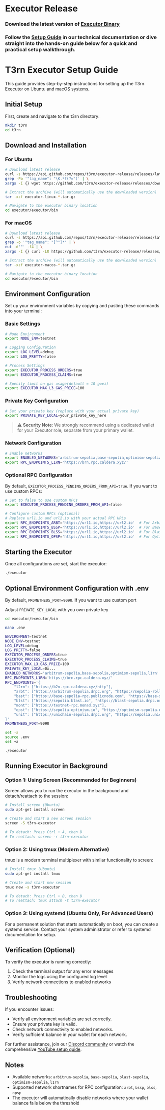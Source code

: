 # Executor Release

### Download the latest version of [Executor Binary](https://github.com/t3rn/executor-release/releases/)

### Follow the [Setup Guide](https://docs.t3rn.io/executor/become-an-executor/binary-setup) in our technical documentation or dive straight into the hands-on guide below for a quick and practical setup walkthrough.


# T3rn Executor Setup Guide

This guide provides step-by-step instructions for setting up the T3rn Executor on Ubuntu and macOS systems.

## Initial Setup

First, create and navigate to the t3rn directory:

```bash
mkdir t3rn
cd t3rn
```

## Download and Installation

### For Ubuntu
```bash
# Download latest release
curl -s https://api.github.com/repos/t3rn/executor-release/releases/latest | \
grep -Po '"tag_name": "\K.*?(?=")' | \
xargs -I {} wget https://github.com/t3rn/executor-release/releases/download/{}/executor-linux-{}.tar.gz

# Extract the archive (will automatically use the downloaded version)
tar -xzf executor-linux-*.tar.gz

# Navigate to the executor binary location
cd executor/executor/bin
```

### For macOS
```bash
# Download latest release
curl -s https://api.github.com/repos/t3rn/executor-release/releases/latest | \
grep -o '"tag_name": "[^"]*' | \
cut -d'"' -f4 | \
xargs -I {} curl -LO https://github.com/t3rn/executor-release/releases/download/{}/executor-macos-{}.tar.gz

# Extract the archive (will automatically use the downloaded version)
tar -xzf executor-macos-*.tar.gz

# Navigate to the executor binary location
cd executor/executor/bin
```

## Environment Configuration

Set up your environment variables by copying and pasting these commands into your terminal:

### Basic Settings
```bash
# Node Environment
export NODE_ENV=testnet

# Logging Configuration
export LOG_LEVEL=debug
export LOG_PRETTY=false

# Process Settings
export EXECUTOR_PROCESS_ORDERS=true
export EXECUTOR_PROCESS_CLAIMS=true

# Specify limit on gas usage(default = 10 gwei)
export EXECUTOR_MAX_L3_GAS_PRICE=100
```

### Private Key Configuration
```bash
# Set your private key (replace with your actual private key)
export PRIVATE_KEY_LOCAL=your_private_key_here
```

> ⚠️ **Security Note**: We strongly recommend using a dedicated wallet for your Executor role, separate from your primary wallet.

### Network Configuration
```bash
# Enable networks
export ENABLED_NETWORKS='arbitrum-sepolia,base-sepolia,optimism-sepolia,l1rn'
export RPC_ENDPOINTS_L1RN='https://brn.rpc.caldera.xyz/'
```


### Optional RPC Configuration
By default, `EXECUTOR_PROCESS_PENDING_ORDERS_FROM_API=true`. If you want to use custom RPCs:

```bash
# Set to false to use custom RPCs
export EXECUTOR_PROCESS_PENDING_ORDERS_FROM_API=false

# Configure custom RPCs (optional)
# Replace url1.io and url2.io with your actual RPC URLs
export RPC_ENDPOINTS_ARBT='https://url1.io,https://url2.io'  # For Arbitrum Sepolia
export RPC_ENDPOINTS_BSSP='https://url1.io,https://url2.io'  # For Base Sepolia
export RPC_ENDPOINTS_BLSS='https://url1.io,https://url2.io'  # For Blast Sepolia
export RPC_ENDPOINTS_OPSP='https://url1.io,https://url2.io'  # For Optimism Sepolia
```

## Starting the Executor

Once all configurations are set, start the executor:

```bash
./executor
```

## Optional Environment Configuration with .env
By default, `PROMETHEUS_PORT=9090`. If you want to use custom port

Adjust `PRIVATE_KEY_LOCAL` with you own private key

```bash
cd executor/executor/bin
```

```bash
nano .env
```

```bash
ENVIRONMENT=testnet
NODE_ENV=testnet
LOG_LEVEL=debug
LOG_PRETTY=false
EXECUTOR_PROCESS_ORDERS=true
EXECUTOR_PROCESS_CLAIMS=true
EXECUTOR_MAX_L3_GAS_PRICE=100
PRIVATE_KEY_LOCAL=0x...
ENABLED_NETWORKS='arbitrum-sepolia,base-sepolia,optimism-sepolia,l1rn'
RPC_ENDPOINTS_L1RN='https://brn.rpc.caldera.xyz/'
RPC_ENDPOINTS='{
    "l2rn": ["https://b2n.rpc.caldera.xyz/http"],
    "arbt": ["https://arbitrum-sepolia.drpc.org", "https://sepolia-rollup.arbitrum.io/rpc"],
    "bast": ["https://base-sepolia-rpc.publicnode.com", "https://base-sepolia.drpc.org"],
    "blst": ["https://sepolia.blast.io", "https://blast-sepolia.drpc.org"],
    "mont": ["https://testnet-rpc.monad.xyz"],
    "opst": ["https://sepolia.optimism.io", "https://optimism-sepolia.drpc.org"],
    "unit": ["https://unichain-sepolia.drpc.org", "https://sepolia.unichain.org"]
}'
PROMETHEUS_PORT=9090
```

```bash
set -a
source .env
set +a
```

```bash
./executor
```

## Running Executor in Background

### Option 1: Using Screen (Recommended for Beginners)
Screen allows you to run the executor in the background and detach/reattach to the session:

```bash
# Install screen (Ubuntu)
sudo apt-get install screen

# Create and start a new screen session
screen -S t3rn-executor

# To detach: Press Ctrl + A, then D
# To reattach: screen -r t3rn-executor
```

### Option 2: Using tmux (Modern Alternative)
tmux is a modern terminal multiplexer with similar functionality to screen:

```bash
# Install tmux (Ubuntu)
sudo apt-get install tmux

# Create and start new session
tmux new -s t3rn-executor

# To detach: Press Ctrl + B, then D
# To reattach: tmux attach -t t3rn-executor
```

### Option 3: Using systemd (Ubuntu Only, For Advanced Users)
For a permanent solution that starts automatically on boot, you can create a systemd service. Contact your system administrator or refer to systemd documentation for setup.


## Verification (Optional)

To verify the executor is running correctly:
1. Check the terminal output for any error messages
2. Monitor the logs using the configured log level
3. Verify network connections to enabled networks

## Troubleshooting

If you encounter issues:  
- Verify all environment variables are set correctly.  
- Ensure your private key is valid.  
- Check network connectivity to enabled networks.  
- Verify sufficient balance in your wallet for each network.  

For further assistance, join our [Discord community](https://discord.com/invite/S5kHFQTtp6) or watch the comprehensive [YouTube setup guide](https://youtu.be/KYFWwV6ZkLY).  


## Notes

- Available networks: `arbitrum-sepolia`, `base-sepolia`, `blast-sepolia`, `optimism-sepolia`, `l1rn`
- Supported network shortnames for RPC configuration: `arbt`, `bssp`, `blss`, `opsp`
- The executor will automatically disable networks where your wallet balance falls below the threshold
